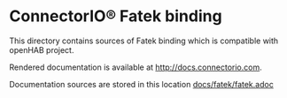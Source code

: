 # ConnectorIO® Fatek binding

This directory contains sources of Fatek binding which is compatible with openHAB project.

Rendered documentation is available at http://docs.connectorio.com.

Documentation sources are stored in this location [docs/fatek/fatek.adoc](docs/fatek/fatek.adoc)
